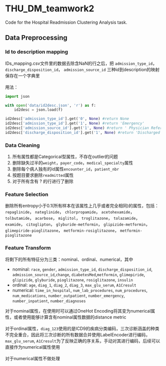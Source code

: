 # THU_DM_teamwork2
Code for the Hospital Readmission Clustering Analysis task.

## Data Preprocessing
### Id to description mapping
IDs_mapping.csv文件里的数据去除含NaN的行之后，把 `admission_type_id`， `discharge_disposition_id`，  `admission_source_id` 三种id到description的映射保存在一个字典里<br><br>用法：
```python
import json

with open('data/id2desc.json', 'r') as f:
    id2desc = json.load(f)

id2desc['admission_type_id'].get('0', None) #return None
id2desc['admission_type_id'].get('1', None) #return 'Emergency'
id2desc['admission_source_id'].get('1', None) #return ' Physician Referral'
id2desc['discharge_disposition_id'].get('1', None) #return 'Discharged to home'
```

### Data Cleaning
1. 所有属性都是Categorical型属性，不存在outlier的问题
2. 删除缺失过半的`weight`，`payer_code`，`medical_specialty`属性
3. 删除每个病人独有的id属性`encounter_id`，`patient_nbr`
4. 按题目要求删除`readmitted`属性
5. 对于所有含有 ? 的行进行了删除

### Feature Selection
删除所有entropy小于0.1(所有样本在该属性上几乎或者完全相同)的属性，包括：
 `repaglinide`，
 `nateglinide`，
 `chlorpropamide`，
 `acetohexamide`，
 `tolbutamide`，
 `acarbose`，
 `miglitol`，
 `troglitazone`，
 `tolazamide`，
 `examide`，
 `citoglipton`，
 `glyburide-metformin`，
 `glipizide-metformin`，
 `glimepiride-pioglitazone`，
 `metformin-rosiglitazone`，
 `metformin-pioglitazone`
 
 ### Feature Transform
 将剩下的所有特征分为三类：nominal、ordinal、numerical，其中
 - nominal: `race`, `gender`, `admission_type_id`, `discharge_disposition_id`, `admission_source_id`,`change`, `diabetesMed`,`metformin`, `glimepiride`, `glipizide`, `glyburide`, `pioglitazone`,
       `rosiglitazone`, `insulin`
 - ordinal: `age`, `diag_1`,
       `diag_2`, `diag_3`, `max_glu_serum`, `A1Cresult`
 - numerical: `time_in_hospital`,
       `num_lab_procedures`, `num_procedures`, `num_medications`,
       `number_outpatient`, `number_emergency`, `number_inpatient`, `number_diagnoses`

对于nominal属性，在使用时可以通过OneHot Encoding将其变为numerical属性，或者使用能够计算含有nominal属性数据的distance metric<br><br>
对于ordinal属性，`diag_123`使用的是ICD9的疾病分类编码，三次诊断涵盖的种类不完全重合，因此将三次诊断的所有数据合并使用LabelEncoder进行编码，`max_glu_serum`, `A1Cresult`为了反映正确的序关系，手动对其进行编码，后续可以直接作为numerical属性使用<br><br>
对于numerical属性不做处理